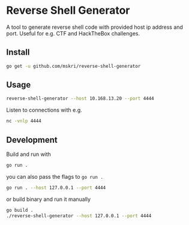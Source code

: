 # Reverse Shell Generator

A tool to generate reverse shell code with provided host ip address and port. Useful for e.g. CTF and HackTheBox challenges.

## Install

```bash
go get -u github.com/mskri/reverse-shell-generator
```

## Usage

```bash
reverse-shell-generator --host 10.168.13.20 --port 4444
```

Listen to connections with e.g.

```bash
nc -vnlp 4444
```

## Development

Build and run with

```bash
go run .
```

you can also pass the flags to `go run .`

```bash
go run . --host 127.0.0.1 --port 4444
```

or build binary and run it manually

```bash
go build .
./reverse-shell-generator --host 127.0.0.1 --port 4444
```
